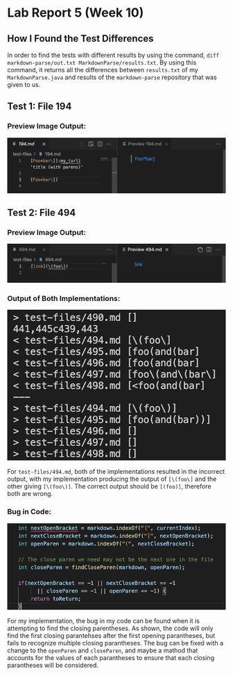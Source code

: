# Lab Report 5 (Week 10)

## How I Found the Test Differences

In order to find the tests with different results by using the command, `diff markdown-parse/out.txt MarkdownParse/results.txt`.  By using this command, it returns all the differences between `results.txt` of my `MarkdownParse.java` and results of the `markdown-parse` repository that was given to us.

## Test 1: File 194

### Preview Image Output:
![File194](194.png)


## Test 2: File 494

### Preview Image Output:
![File494](494.png)

### Output of Both Implementations:
![File494](494diff.png)

For `test-files/494.md`, both of the implementations resulted in the incorrect output, with my implementation producing the output of `[\(foo\]` and the other giving `[\(foo\)]`. The correct output should be `[(foo)]`, therefore both are wrong. 

### Bug in Code:
![File494](494bug.png)

For my implementation, the bug in my code can be found when it is attempting to find the closing parentheses. As shown, the code will only find the first closing parantehses after the first opening parantheses, but fails to recognize multiple closing parantheses. The bug can be fixed with a change to the `openParen` and `closeParen`, and maybe a mathod that accounts for the values of each parantheses to ensure that each closing parantheses will be considered. 

